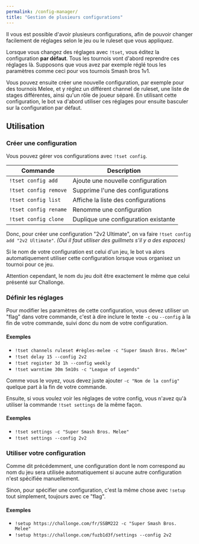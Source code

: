 ```yaml
---
permalink: /config-manager/
title: "Gestion de plusieurs configurations"
---
```


Il vous est possible d'avoir plusieurs configurations, afin de pouvoir changer facilement de réglages selon le jeu ou le ruleset que vous appliquez.

Lorsque vous changez des réglages avec `!tset`, vous éditez la configuration **par défaut**. Tous les tournois vont d'abord reprendre ces réglages là. Supposons que vous avez par exemple réglé tous les paramètres comme ceci pour vos tournois Smash bros 1v1.

Vous pouvez ensuite créer une nouvelle configuration, par exemple pour des tournois Melee, et y réglez un différent channel de ruleset, une liste de stages différentes, ainsi qu'un rôle de joueur séparé. En utilisant cette configuration, le bot va d'abord utiliser ces réglages pour ensuite basculer sur la configuration par défaut.

## Utilisation

### Créer une configuration

Vous pouvez gérer vos configurations avec `!tset config`.

| Commande              | Description                          |
| --------------------- | ------------------------------------ |
| `!tset config add`    | Ajoute une nouvelle configuration    |
| `!tset config remove` | Supprime l'une des configurations    |
| `!tset config list`   | Affiche la liste des configurations  |
| `!tset config rename` | Renomme une configuration            |
| `!tset config clone`  | Duplique une configuration existante |

Donc, pour créer une configuration "2v2 Ultimate", on va faire `!tset config add "2v2 Ultimate"`. *(Oui il faut utiliser des guillmets s'il y a des espaces)*

<div markdown="1" class="notice--success">

Si le nom de votre configuration est celui d'un jeu, le bot va alors automatiquement utiliser cette configuration lorsque vous organisez un tournoi pour ce jeu.

Attention cependant, le nom du jeu doit être exactement le même que celui présenté sur Challonge.

</div>

### Définir les réglages

Pour modifier les paramètres de cette configuration, vous devez utiliser un "flag" dans votre commande, c'est à dire inclure le texte `-c` ou `--config` à la fin de votre commande, suivi donc du nom de votre configuration.

<div markdown="1" class="notice--primary">

<h4 class="no_toc">Exemples</h4>

- `!tset channels ruleset #règles-melee -c "Super Smash Bros. Melee"`
- `!tset delay 15 --config 2v2`
- `!tset register 3d 1h --config weekly`
- `!tset warntime 30m 5m10s -c "League of Legends"`

</div>

Comme vous le voyez, vous devez juste ajouter `-c "Nom de la config"` quelque part à la fin de votre commande.

Ensuite, si vous voulez voir les réglages de votre config, vous n'avez qu'à utiliser la commande `!tset settings` de la même façon.

<div markdown="1" class="notice--primary">

<h4 class="no_toc">Exemples</h4>

- `!tset settings -c "Super Smash Bros. Melee"`
- `!tset settings --config 2v2`

</div>

### Utiliser votre configuration

Comme dit précédemment, une configuration dont le nom correspond au nom du jeu sera utilisée automatiquement si aucune autre configuration n'est spécifiée manuellement.

Sinon, pour spécifier une configuration, c'est la même chose avec `!setup` tout simplement, toujours avec ce "flag".

<div markdown="1" class="notice--primary">

<h4 class="no_toc">Exemples</h4>

- `!setup https://challonge.com/fr/SSBM222 -c "Super Smash Bros. Melee"`
- `!setup https://challonge.com/fuzb1d3f/settings --config 2v2`

</div>

